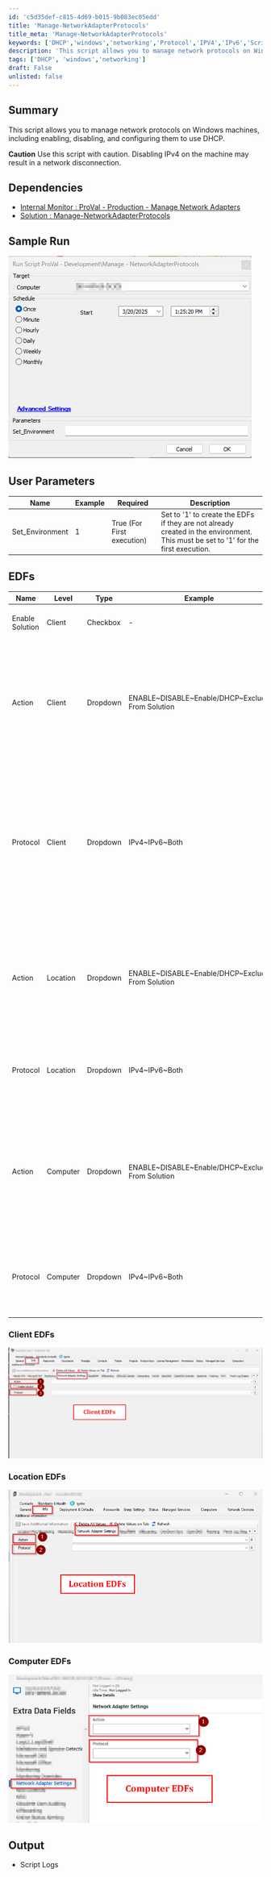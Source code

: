 ```yaml
---
id: 'c5d35def-c815-4d69-b015-9b083ec05edd'
title: 'Manage-NetworkAdapterProtocols'
title_meta: 'Manage-NetworkAdapterProtocols'
keywords: ['DHCP','windows','networking','Protocol','IPV4','IPv6','Script','Automate']
description: 'This script allows you to manage network protocols on Windows machines, including enabling, disabling, and configuring them to use DHCP.'
tags: ['DHCP', 'windows','networking']
draft: False
unlisted: false
---
```


## Summary
This script allows you to manage network protocols on Windows machines, including enabling, disabling, and configuring them to use DHCP.

**Caution** 
Use this script with caution. Disabling IPv4 on the machine may result in a network disconnection.

## Dependencies

- [Internal Monitor : ProVal - Production - Manage Network Adapters](<../monitors/Manage-Network-Adapters.md>)
- [Solution : Manage-NetworkAdapterProtocols](<../../solutions/Manage_Network_Protocols.md>)


## Sample Run
 ![Image](../../../static/img/Manage-NetworkProtocol/image1.png)



## User Parameters

| Name     | Example                                         | Required | Description                                         |
|----------|-------------------------------------------------|----------|-----------------------------------------------------|
| Set_Environment  | 1 | True (For First execution)   | Set to '1' to create the EDFs if they are not already created in the environment. This must be set to '1' for the first execution.|

## EDFs

| Name             | Level  | Type     | Example | Section | Description                                |
|------------------|--------|----------|---------|---------|--------------------------------------------|
| Enable Solution  | Client | Checkbox | -       | Network Adapter Settings   | Select it to enable the solution on the Client |
| Action | Client | Dropdown | ENABLE~DISABLE~Enable/DHCP~Exclude From Solution | Network Adapter Settings   | Set it to `Enable` to enable a protocol, `Disable` to disable a protocol, `Enable/DHCP` to configure a protocol to use DHCP, `Exclude From Solution` to exclude client from the solution  |
| Protocol | Client | Dropdown | IPv4~IPv6~Both | Network Adapter Settings   | Select `IPv4` to perform the above action on IPv4, `IPv6` to perform the above action on IPv6, `Both` to perform action on both IPv4 and IPv6. ***`Both` option is not supported with the `Disable` action, as both protocols cannot be disabled simultaneously*** |
| Action | Location | Dropdown | ENABLE~DISABLE~Enable/DHCP~Exclude From Solution   | Network Adapter Settings   | Location override for `Action`. Set it to `Exclude From Solution` to exclude Location from the solution. Script will prefer location `Action` over Client `Action` for the location |
| Protocol | Location | Dropdown | IPv4~IPv6~Both | Network Adapter Settings   | Location override for `Protocol`. Script will prefer location `Protocol` over Client `Protocol` for the location |
| Action | Computer | Dropdown | ENABLE~DISABLE~Enable/DHCP~Exclude From Solution   | Network Adapter Settings   | Computer override for `Action`. Set it to `Exclude From Solution` to exclude Computer from the solution. Script will prefer Computer `Action` over Client/Location `Action` for the Computer |
| Protocol | Computer | Dropdown | IPv4~IPv6~Both | Network Adapter Settings   | Computer override for `Protocol`.  Script will prefer Computer `Protocol` over Client/Location `Protocol` for the Computer  |

### Client EDFs
 ![Image](../../../static/img/Manage-NetworkProtocol/image2.png)

 ### Location EDFs
 ![Image](../../../static/img/Manage-NetworkProtocol/image3.png)

 ### Computer EDFs
 ![Image](../../../static/img/Manage-NetworkProtocol/image4.png)

## Output
- Script Logs